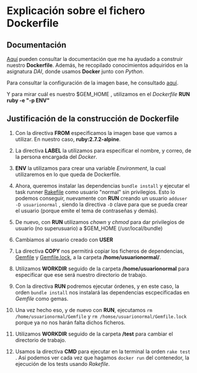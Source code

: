 # Explicación sobre el fichero Dockerfile

## Documentación

[Aquí](https://www.digitalocean.com/community/tutorials/containerizing-a-ruby-on-rails-application-for-development-with-docker-compose-es) pueden consultar la documentación que me ha ayudado a construir nuestro **Dockerfile**. Además, he recopilado conocimientos adquiridos en la asignatura *DAI*, donde usamos **Docker** junto con *Python*.

Para consultar la configuración de la imagen base, he consultado [aquí](https://hub.docker.com/layers/ruby/library/ruby/2.7.2-alpine/images/sha256-3507bbe518dc1b808d5f53bd7c0bc485a8c8adb110e5308be298cd224824e9cf?context=explore).

Y para mirar cuál es nuestro $GEM_HOME , utilizamos en el *Dockerfile* **RUN ruby -e "-p ENV"**


## Justificación de la construcción de Dockerfile

1. Con la directiva **FROM** especificamos la imagen base que vamos a utilizar. En nuestro caso, **ruby:2.7.2-alpine**.

2. La directiva **LABEL** la utilizamos para especificar el nombre, y correo, de la persona encargada del *Docker*.

3. **ENV** la utilizamos para crear una variable *Environment*, la cual utilizaremos en lo que queda de Dockerfile.

4. Ahora, queremos instalar las dependencias `bundle install` y ejecutar el task runner [Rakefile](https://github.com/biilal1999/GameStore/blob/master/Rakefile) como usuario "normal" sin privilegios. Esto lo podemos conseguir, nuevamente con **RUN** creando un usuario `adduser -D usuarionormal` , siendo la directiva `-D` clave para que se pueda crear el usuario (porque emite el tema de contraseñas y demás).

5. De nuevo, con **RUN** utilizamos *chown* y *chmod* para dar privilegios de usuario (no superusuario) a $GEM_HOME (/usr/local/bundle)

6. Cambiamos al usuario creado con **USER**

7. La directiva **COPY** nos permitirá copiar los ficheros de dependencias, [Gemfile](https://github.com/biilal1999/GameStore/blob/master/Gemfile) y [Gemfile.lock](https://github.com/biilal1999/GameStore/blob/master/Gemfile.lock), a la carpeta **/home/usuarionormal/**.

8. Utilizamos **WORKDIR** seguido de la carpeta **/home/usuarionormal** para especificar que ese será nuestro directorio de trabajo.

9. Con la directiva **RUN** podremos ejecutar órdenes, y en este caso, la orden `bundle install` nos instalará las dependencias escpecificadas en *Gemfile* como gemas.

10. Una vez hecho eso, y de nuevo con **RUN**, ejecutamos `rm /home/usuarionormal/Gemfile` y `rm /homse/usuarionormal/Gemfile.lock` porque ya no nos harán falta dichos ficheros.

11. Utilizamos **WORKDIR** seguido de la carpeta **/test** para cambiar el directorio de trabajo.

12. Usamos la directiva **CMD** para ejecutar en la terminal la orden `rake test` . Así podemos ver cada vez que hagamos `docker run` del contenedor, la ejecución de los tests usando *Rakefile*.

